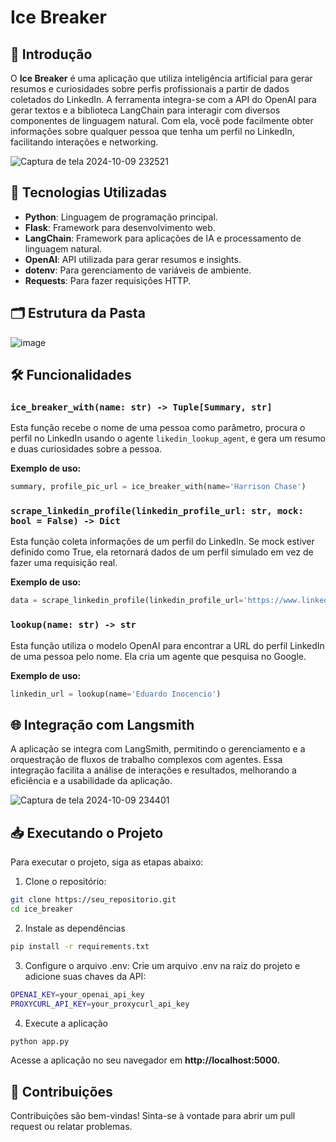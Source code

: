 # Ice Breaker

## 📖 Introdução
O **Ice Breaker** é uma aplicação que utiliza inteligência artificial para gerar resumos e curiosidades sobre perfis profissionais a partir de dados coletados do LinkedIn. A ferramenta integra-se com a API do OpenAI para gerar textos e a biblioteca LangChain para interagir com diversos componentes de linguagem natural. Com ela, você pode facilmente obter informações sobre qualquer pessoa que tenha um perfil no LinkedIn, facilitando interações e networking.

![Captura de tela 2024-10-09 232521](https://github.com/user-attachments/assets/40d5baf1-1444-4d1f-9467-04cb9983f00e)


## 🚀 Tecnologias Utilizadas
- **Python**: Linguagem de programação principal.
- **Flask**: Framework para desenvolvimento web.
- **LangChain**: Framework para aplicações de IA e processamento de linguagem natural.
- **OpenAI**: API utilizada para gerar resumos e insights.
- **dotenv**: Para gerenciamento de variáveis de ambiente.
- **Requests**: Para fazer requisições HTTP.

## 🗂 Estrutura da Pasta

![image](https://github.com/user-attachments/assets/e25cbfc2-214a-4426-a96f-6fabf90f1d2c)


## 🛠 Funcionalidades

### `ice_breaker_with(name: str) -> Tuple[Summary, str]`
Esta função recebe o nome de uma pessoa como parâmetro, procura o perfil no LinkedIn usando o agente `likedin_lookup_agent`, e gera um resumo e duas curiosidades sobre a pessoa.

**Exemplo de uso:**
```python
summary, profile_pic_url = ice_breaker_with(name='Harrison Chase')
```

### `scrape_linkedin_profile(linkedin_profile_url: str, mock: bool = False) -> Dict`
Esta função coleta informações de um perfil do LinkedIn. Se mock estiver definido como True, ela retornará dados de um perfil simulado em vez de fazer uma requisição real.

**Exemplo de uso:**
```python
data = scrape_linkedin_profile(linkedin_profile_url='https://www.linkedin.com/in/eduardoinocencio/')
```
### `lookup(name: str) -> str`
Esta função utiliza o modelo OpenAI para encontrar a URL do perfil LinkedIn de uma pessoa pelo nome. Ela cria um agente que pesquisa no Google.

**Exemplo de uso:**
```python
linkedin_url = lookup(name='Eduardo Inocencio')
```

## 🌐 Integração com Langsmith
A aplicação se integra com LangSmith, permitindo o gerenciamento e a orquestração de fluxos de trabalho complexos com agentes. Essa integração facilita a análise de interações e resultados, melhorando a eficiência e a usabilidade da aplicação.

![Captura de tela 2024-10-09 234401](https://github.com/user-attachments/assets/6c92c027-37ca-46a6-a4c5-495e99683b79)

## 📥 Executando o Projeto
Para executar o projeto, siga as etapas abaixo:

1. Clone o repositório:
```bash
git clone https://seu_repositorio.git
cd ice_breaker
````

2. Instale as dependências
```bash
pip install -r requirements.txt
````

3. Configure o arquivo .env: Crie um arquivo .env na raiz do projeto e adicione suas chaves da API:
```bash
OPENAI_KEY=your_openai_api_key
PROXYCURL_API_KEY=your_proxycurl_api_key
````

4. Execute a aplicação
```bash
python app.py
````

Acesse a aplicação no seu navegador em **http://localhost:5000.**

## 📄 Contribuições
Contribuições são bem-vindas! Sinta-se à vontade para abrir um pull request ou relatar problemas.
